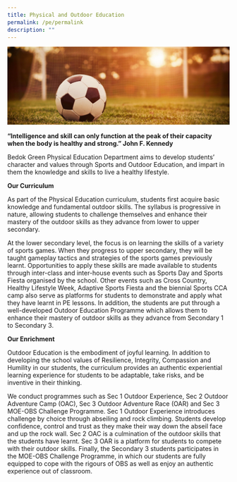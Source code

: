 ```yaml
---
title: Physical and Outdoor Education
permalink: /pe/permalink
description: ""
---
```

![](/images/PE-Outdoor-1-e1570173271525.jpg)

**“Intelligence and skill can only function at the peak of
their capacity when the body is healthy and strong.”
John F. Kennedy**

Bedok Green Physical Education Department aims to develop students’ character and values through Sports and Outdoor Education, and impart in them the knowledge and skills to live a healthy lifestyle.

**Our Curriculum**

As part of the Physical Education curriculum, students first acquire basic knowledge and fundamental outdoor skills. The syllabus is progressive in nature, allowing students to challenge themselves and enhance their mastery of the outdoor skills as they advance from lower to upper secondary.

At the lower secondary level, the focus is on learning the skills of a variety of sports games. When they progress to upper secondary, they will be taught gameplay tactics and strategies of the sports games previously learnt. Opportunities to apply these skills are made available to students through inter-class and inter-house events such as Sports Day and Sports Fiesta organised by the school. Other events such as Cross Country, Healthy Lifestyle Week, Adaptive Sports Fiesta and the biennial Sports CCA camp also serve as platforms for students to demonstrate and apply what they have learnt in PE lessons. In addition, the students are put through a well-developed Outdoor Education Programme which allows them to enhance their mastery of outdoor skills as they advance from Secondary 1 to Secondary 3.

**Our Enrichment**

Outdoor Education is the embodiment of joyful learning. In addition to developing the school values of Resilience, Integrity, Compassion and Humility in our students, the curriculum provides an authentic experiential learning experience for students to be adaptable, take risks, and be inventive in their thinking.

We conduct programmes such as Sec 1 Outdoor Experience, Sec 2 Outdoor Adventure Camp (OAC), Sec 3 Outdoor Adventure Race (OAR) and Sec 3 MOE-OBS Challenge Programme. Sec 1 Outdoor Experience introduces challenge by choice through abseiling and rock climbing. Students develop confidence, control and trust as they make their way down the abseil face and up the rock wall. Sec 2 OAC is a culmination of the outdoor skills that the students have learnt. Sec 3 OAR is a platform for students to compete with their outdoor skills. Finally, the Secondary 3 students participates in the MOE-OBS Challenge Programme, in which our students are fully equipped to cope with the rigours of OBS as well as enjoy an authentic experience out of classroom.
